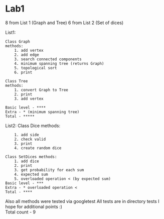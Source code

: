 # Lab1 
8 from List 1 (Graph and Tree)
6 from List 2 (Set of dices)

List1:

	Class Graph 
	methods:
		1. add vertex
		2. add edge
		3. search connected components 
		4. minimum spanning tree (returns Graph)
		5. topological sort
		6. print 

	Class Tree 
	methods:
		1. convert Graph to Tree
		2. print
		3. add vertex

	Basic level - ****
	Extra - * (minimum spanning tree)
	Total - *****

List2:
	Class Dice
	methods:
	
		1. add side
		2. check valid
		3. print
		4. create random dice

	Class SetDices methods:
		1. add dice
		2. print
		3. get probability for each sum
		4. expected sum
		5. overloaded operation < (by expected sum)	 
	Basic level - ***
	Extra - * overloaded operation <
	Total - ****
	
Also all methods were tested via googletest
All tests are in directory tests
I hope for additional points :)  	
Total count - 9	

